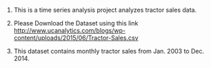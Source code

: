 1. This is a time series analysis project analyzes tractor sales data.

2. Please Download the Dataset using this link
http://www.ucanalytics.com/blogs/wp-content/uploads/2015/06/Tractor-Sales.csv

3. This dataset contains monthly tractor sales from Jan. 2003 to Dec. 2014.